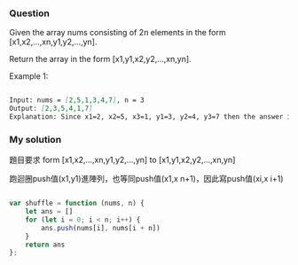 ### Question

Given the array nums consisting of 2n elements in the form [x1,x2,...,xn,y1,y2,...,yn].

Return the array in the form [x1,y1,x2,y2,...,xn,yn].

Example 1:

```md

Input: nums = [2,5,1,3,4,7], n = 3
Output: [2,3,5,4,1,7] 
Explanation: Since x1=2, x2=5, x3=1, y1=3, y2=4, y3=7 then the answer is [2,3,5,4,1,7].

```

### My solution

題目要求 form [x1,x2,...,xn,y1,y2,...,yn] to [x1,y1,x2,y2,...,xn,yn]

跑迴圈push值(x1,y1)進陣列，也等同push值(x1,x n+1)，因此寫push值(xi,x i+1)

```js

var shuffle = function (nums, n) {
    let ans = []
    for (let i = 0; i < n; i++) {
        ans.push(nums[i], nums[i + n])
    }
    return ans
};

```
